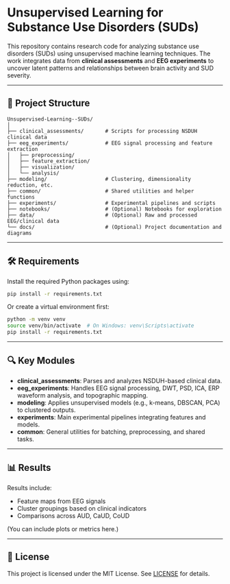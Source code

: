 # Unsupervised Learning for Substance Use Disorders (SUDs)

This repository contains research code for analyzing substance use disorders (SUDs) using unsupervised machine learning techniques. The work integrates data from **clinical assessments** and **EEG experiments** to uncover latent patterns and relationships between brain activity and SUD severity.

---

## 🧠 Project Structure

```
Unsupervised-Learning--SUDs/
│
├── clinical_assessments/       # Scripts for processing NSDUH clinical data
├── eeg_experiments/            # EEG signal processing and feature extraction
│   ├── preprocessing/
│   ├── feature_extraction/
│   ├── visualization/
│   └── analysis/
├── modeling/                   # Clustering, dimensionality reduction, etc.
├── common/                     # Shared utilities and helper functions
├── experiments/                # Experimental pipelines and scripts
├── notebooks/                  # (Optional) Notebooks for exploration
├── data/                       # (Optional) Raw and processed EEG/clinical data
└── docs/                       # (Optional) Project documentation and diagrams
```

---

## 🛠 Requirements

Install the required Python packages using:

```bash
pip install -r requirements.txt
```

Or create a virtual environment first:

```bash
python -m venv venv
source venv/bin/activate  # On Windows: venv\Scripts\activate
pip install -r requirements.txt
```

---

## 🔍 Key Modules

- **clinical_assessments**: Parses and analyzes NSDUH-based clinical data.
- **eeg_experiments**: Handles EEG signal processing, DWT, PSD, ICA, ERP waveform analysis, and topographic mapping.
- **modeling**: Applies unsupervised models (e.g., k-means, DBSCAN, PCA) to clustered outputs.
- **experiments**: Main experimental pipelines integrating features and models.
- **common**: General utilities for batching, preprocessing, and shared tasks.

---

## 📊 Results

Results include:
- Feature maps from EEG signals
- Cluster groupings based on clinical indicators
- Comparisons across AUD, CaUD, CoUD

(You can include plots or metrics here.)

---

## 📜 License

This project is licensed under the MIT License. See [LICENSE](LICENSE) for details.
